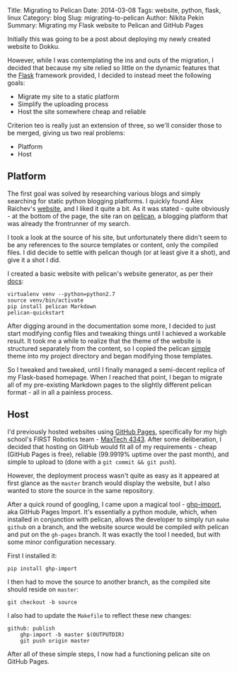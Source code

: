 Title: Migrating to Pelican
Date: 2014-03-08
Tags: website, python, flask, linux
Category: blog
Slug: migrating-to-pelican
Author: Nikita Pekin
Summary: Migrating my Flask website to Pelican and GitHub Pages

Initially this was going to be a post about deploying my newly created website to Dokku. 

However, while I was contemplating the ins and outs of the migration, I decided that because my site relied so little on the dynamic features that the [Flask]() framework provided, I decided to instead meet the following goals:

*  Migrate my site to a static platform
*  Simplify the uploading process
*  Host the site somewhere cheap and reliable

Criterion teo is really just an extension of three, so we'll consider those to be merged, giving us two real problems:

* Platform
* Host

## Platform ##

The first goal was solved by researching various blogs and simply searching for static python blogging platforms. I quickly found Alex Raichev's [website](http://raichev.net/), and I liked it quite a bit. As it was stated - quite obviously - at the bottom of the page, the site ran on [pelican](http://docs.getpelican.com), a blogging platform that was already the frontrunner of my search.

I took a look at the source of his site, but unfortunately there didn't seem to be any references to the source templates or content, only the compiled files. I did decide to settle with pelican though (or at least give it a shot), and give it a shot I did.

I created a basic website with pelican's website generator, as per their [docs](http://docs.getpelican.com/en/3.3.0/getting_started.html#installing-pelican):

    virtualenv venv --python=python2.7
    source venv/bin/activate
    pip install pelican Markdown
    pelican-quickstart

After digging around in the documentation some more, I decided to just start modifying config files and tweaking things until I achieved a workable result. It took me a while to realize that the theme of the website is structured separately from the content, so I copied the pelican [simple](https://github.com/getpelican/pelican/tree/master/pelican/themes/simple) theme into my project directory and began modifying those templates.

So I tweaked and tweaked, until I finally managed a semi-decent replica of my Flask-based homepage. When I reached that point, I began to migrate all of my pre-existing Markdown pages to the slightly different pelican format - all in all a painless process.

## Host ##

I'd previously hosted websites using [GitHub Pages](http://pages.github.com/), specifically for my high school's FIRST Robotics team - [MaxTech 4343](http://4343.ca/). After some deliberation, I decided that hosting on GitHub would fit all of my requirements - cheap (GitHub Pages is free), reliable (99.9919% uptime over the past month), and simple to upload to (done with a `git commit && git push`).

However, the deployment process wasn't quite as easy as it appeared at first glance as the `master` branch would display the website, but I also wanted to store the source in the same repository.

After a quick round of googling, I came upon a magical tool - [ghp-import](https://github.com/davisp/ghp-import), aka GitHub Pages Import. It's essentially a python module, which, when installed in conjunction with pelican, allows the developer to simply run `make github` on a branch, and the website source would be compiled with pelican and put on the `gh-pages` branch. It was exactly the tool I needed, but with some minor configuration necessary.

First I installed it:

    pip install ghp-import

I then had to move the source to another branch, as the compiled site should reside on `master`:

    git checkout -b source

I also had to update the `Makefile` to reflect these new changes:

    github: publish
        ghp-import -b master $(OUTPUTDIR)
        git push origin master

After all of these simple steps, I now had a functioning pelican site on GitHub Pages.
